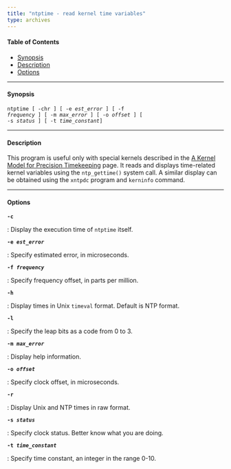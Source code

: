 ```yaml
---
title: "ntptime - read kernel time variables"
type: archives
---
```


#### Table of Contents

*   [Synopsis](/archives/3-5.93e/ntptime/#synopsis)
*   [Description](/archives/3-5.93e/ntptime/#description)
*   [Options](/archives/3-5.93e/ntptime/#options)

* * *

#### Synopsis

<code>ntptime [ -chr ] [ -e _est_error_ ] [ -f _frequency_ ] [ -m _max_error_ ] [ -o _offset_ ] [ -s _status_ ] [ -t _time_constant_]</code>

* * *

#### Description

This program is useful only with special kernels described in the [A Kernel Model for Precision Timekeeping](/archives/3-5.93e/kern) page. It reads and displays time-related kernel variables using the <code>ntp_gettime()</code> system call. A similar display can be obtained using the <code>xntpdc</code> program and <code>kerninfo</code> command.

* * *

#### Options

<code>**-c**</code>

: Display the execution time of <code>ntptime</code> itself.

<code>**-e _est_error_**</code>

: Specify estimated error, in microseconds.

<code>**-f _frequency_**</code>

: Specify frequency offset, in parts per million.

<code>**-h**</code>

: Display times in Unix <code>timeval</code> format. Default is NTP format. 

<code>**-l**</code>

: Specify the leap bits as a code from 0 to 3. 

<code>**-m _max_error_**</code>

: Display help information.

<code>**-o _offset_**</code>

: Specify clock offset, in microseconds.

<code>**-r**</code>

: Display Unix and NTP times in raw format.

<code>**-s _status_**</code>

: Specify clock status. Better know what you are doing.

<code>**-t _time_constant_**</code>

: Specify time constant, an integer in the range 0-10.